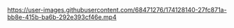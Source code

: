 ​https://user-images.githubusercontent.com/68471276/174128140-27fc871a-bb8e-415b-ba6b-292e393cf46e.mp4